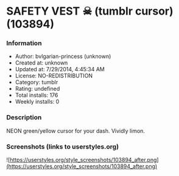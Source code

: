 # SAFETY VEST ☠ (tumblr cursor) (103894)

### Information
- Author: bvlgarian-princess (unknown)
- Created at: unknown
- Updated at: 7/29/2014, 4:45:34 AM
- License: NO-REDISTRIBUTION
- Category: tumblr
- Rating: undefined
- Total installs: 176
- Weekly installs: 0


### Description
NEON green/yellow cursor for your dash. Vividly limon.


### Screenshots (links to userstyles.org)
![https://userstyles.org/style_screenshots/103894_after.png](https://userstyles.org/style_screenshots/103894_after.png)


